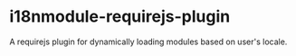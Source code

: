 i18nmodule-requirejs-plugin
===========================

A requirejs plugin for dynamically loading modules based on user's locale.